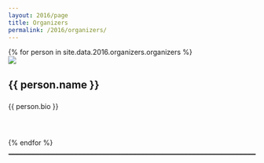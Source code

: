 ```yaml
---
layout: 2016/page
title: Organizers
permalink: /2016/organizers/
---
```



<div id="organizers">
	<div class="container">
		<div class="row">
{% for person in site.data.2016.organizers.organizers %}
			<div class="col-lg-4 col-md-4 col-sm-4 col-xs-4">
			<img src="{{ person.photo }}" class="img-responsive img-rounded" />
			<h2>{{ person.name }}</h2>
			<h3></h3>
			<p style="min-height:60px;">
			{{ person.bio }}
			</p>
			</div>
{% endfor %}
</div><!--/row -->
</div><!--/container -->
</div>

<hr style="border:1px dotted #efefee "/>
